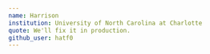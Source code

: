 ```yaml
---
name: Harrison
institution: University of North Carolina at Charlotte
quote: We'll fix it in production.
github_user: hatf0
---
```

